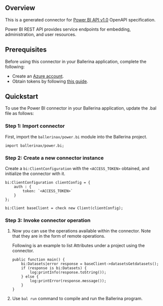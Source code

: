 ## Overview
This is a generated connector for [Power BI API v1.0](https://powerbi.microsoft.com/en-us/) OpenAPI specification.

Power BI REST API provides service endpoints for embedding, administration, and user resources.

## Prerequisites

Before using this connector in your Ballerina application, complete the following:

* Create an [Azure account](https://azure.microsoft.com/en-us/).
* Obtain tokens by following [this guide](https://docs.microsoft.com/en-us/power-bi/developer/embedded/register-app?tabs=manual%2CAzure).

## Quickstart

To use the Power BI connector in your Ballerina application, update the .bal file as follows:

### Step 1: Import connector
First, import the `ballerinax/power.bi` module into the Ballerina project.
```ballerina
import ballerinax/power.bi;
```

### Step 2: Create a new connector instance
Create a `bi:ClientConfiguration` with the `<ACCESS_TOKEN>` obtained, and initialize the connector with it.
```ballerina
bi:ClientConfiguration clientConfig = {
    auth : {
        token: `<ACCESS_TOKEN>`
    }
};

bi:Client baseClient = check new Client(clientConfig);
```

### Step 3: Invoke connector operation
1. Now you can use the operations available within the connector. Note that they are in the form of remote operations.

    Following is an example to list Attributes under a project using the connector. 

    ```ballerina
    public function main() {
        bi:Datasets|error response = baseClient->datasetsGetdatasets();
        if (response is bi:Datasets) {
            log:printInfo(response.toString());
        } else {
            log:printError(response.message());
        }
    }
    ``` 

2. Use `bal run` command to compile and run the Ballerina program.

